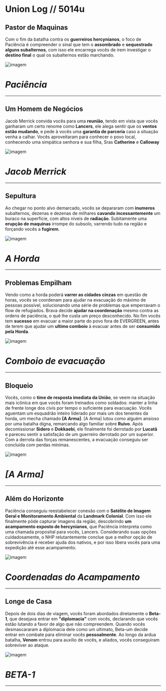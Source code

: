 # Union Log // 5014u
## Pastor de Maquinas 
Com o fim da batalha contra os **guerreiros hercynianos**, o foco de Paciência é compreender o sinal que tem o **assombrado** e **sequestrado alguns subalternos**,
com isso ele encarrega vocês de irem investigar o **destino final** o qual os subalternos estão marchando. 

![imagem](/events/Images/Paciencia.png)

# *Paciência*
---

## Um Homem de Negócios 
 Jacob Merrick convida vocês para uma **reunião**, tendo em vista que vocês ganharam um certo renome como **Lancers**, ele alega sentir que os **ventos estão mudando**, e pede à vocês uma **garantia de parceria** caso a situação venha a calhar.
 Vocês aproveitaram para conhecer o povo local, conhecendo uma simpática senhora e sua filha, Sras **Catherine** e **Calloway**

 ![imagem](/events/Images/Merrick_portrait(1).png)

 # *Jacob Merrick*
 ---

## Sepultura
Ao chegar no ponto alvo demarcado, vocês se depararam com **inumeros** subalternos, dezenas e dezenas de milhares **cavando incessantemente** um buraco na superfície, com altos níveis de **radiação**. Subitamente uma **erupção de maquinas** irrompe do subsolo, varrendo tudo na região e forçando vocês a **fugirem**.

![imagem](/events/Images/Sepulcher(1).png)

# *A Horda*
---

## Problemas Empilham
Vendo como a horda poderá **varrer as cidades cinzas** em questão de horas, vocês se coordenam para ajudar na  evacuação do máximo de pessoas possível, solucionando uma série de problemas que emperravam o flow de refugiados. Brava decide **ajudar na coordenação** mesmo contra as ordens de paciência, o quê lhe custa um preço desconhecido. No fim vocês tem **sucesso** em evacuar a maior parte do povo fora de EVERGREEN, antes de terem que ajudar um **ultimo comboio** à evacuar antes de ser **consumido pela Horda**.

![imagem](/events/Images/Evacuation.png)

# *Comboio de evacuação*
---

## Bloqueio
Vocês, como o **time de resposta imediata da União**, se veem na situação mais icônica em que vocês foram treinados como soldados: manter a linha de frente longe dos civís por tempo o suficiente para evacuação. Vocês aguentam um esquadrão inteiro liderado por mais um dos tenentes da horda, um mecha chamado **[A Arma]**. [A Arma] lutou como alguém ansioso por uma batalha digna, remarcando algo familiar sobre **Ruivo**. Após decomissionar **Sidero** e **Dokkaebi**, ele finalmente foi derrotado por  **Lucatã** e pareceu sentir a satisfação de um guerreiro derrotado por um superior. Com a derrota das forças remanescentes, a evacuação conseguiu ser concluida com perdas mínimas. 

![imagem](events/Images/[the_weapon].png)

# *[A Arma]*
---

## Além do Horizonte
Paciência conseguiu reestabelecer conexão com o **Satélite de Imagem Geral e Monitoramento Ambiental** da **Landmark Colonial**. Com isso ele finalmente pôde capturar imagens da região, descobrindo **um acampamento exposto de hercynianos**, que Paciência interpreta como uma chamada proposital para vocês, Lancers. Considerando suas opções cuidadosamente, o NHP relutantemente conclue que a melhor opção de sobrevivência é receber ajuda dos nativos, e por isso libera vocês para uma expedição até esse acampamento. 

![imagem](events/Images/Map.jpg)

# *Coordenadas do Acampamento*
---

## Longe de Casa
 Depois de dois dias de viagem, vocês foram abordados diretamente o **Beta-1**, que desejava entrar em **"diplomacia"** com vocês, declarando que vocês estão lutando a favor de algo que não compreendem. Quando vocês desmascararam a diplomacia dele como um ultimato, Beta-um decide entrar em combate para eliminar vocês **pessoalmente**. Ao longo da ardua batalha, **Venom** entrou para auxilio de vocês, e aliados, vocês conseguiram sobreviver ao ataque.

![imagem](events/Images/Beggar_One.png)

# *BETA-1*
---
